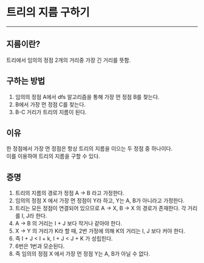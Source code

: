 # 트리의 지름 구하기
---
## 지름이란?
트리에서 임의의 정점 2개의 거리중 가장 긴 거리를 뜻함.  

## 구하는 방법
1. 임의의 정점 A에서 dfs 알고리즘을 통해 가장 먼 정점 B를 찾는다.   
2. B에서 가장 먼 정점  C를 찾는다.
3. B-C 거리가 트리의 지름이 된다.   

## 이유
한 정점에서 가장 먼 정점은 항상 트리의 지름을 이으는 두 정점 중 하나이다.   
이를 이용하여 트리의 지름을 구할 수 있다.   

## 증명
1. 트리의 지름의 경로가 정점 A -> B 라고 가정한다.
2. 임의의 정점 X 에서 가장 먼 정점이 Y라 하고, Y는 A, B가 아니라고 가정한다.
3. 트리는 모든 정점이 연결되어 있으므로 A -> X, B -> X 의 경로가 존재한다. 각 거리를 I, J라 한다.
4. A -> B 의 거리는 I + J 보다 작거나 같아야 한다.
5. X -> Y 의 거리가 K라 할 때, 2번 가정에 의해 K의 거리는 I, J 보다 커야 한다.
6. 즉 I + J < I + k, I + J < J + K 가 성립힌다.
7. 6번은 1번과 모순된다.
8. 즉 임의의 정점 X 에서 가장 먼 정점 Y는 A, B가 아닐 수 없다.

